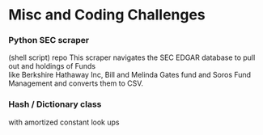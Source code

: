 # Misc and Coding Challenges

### Python SEC scraper 
(shell script) repo
This scraper navigates the SEC EDGAR database to pull out and holdings of Funds  
like Berkshire Hathaway Inc, Bill and Melinda Gates fund and Soros Fund Management and converts them to CSV. 

### Hash / Dictionary class 
with amortized constant look ups
